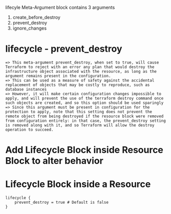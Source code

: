 lifecyle Meta-Argument block contains 3 arguments
1. create_before_destroy
2. prevent_destroy
3. ignore_changes


# lifecycle - prevent_destroy
    => This meta-argument prevent_destroy, when set to true, will cause Terraform to reject with an error any plan that would destroy the infrastructure object associated with the resource, as long as the argument remains present in the configuration.
    => This can be used as a measure of safety against the accidental replacement of objects that may be costly to reproduce, such as database instances
    => However, it will make certain configuration changes impossible to apply, and will prevent the use of the terraform destroy command once such objects are created, and so this option should be used sparingly
    => Since this argument must be present in configuration for the protection to apply, note that this setting does not prevent the remote object from being destroyed if the resource block were removed from configuration entirely: in that case, the prevent_destroy setting is removed along with it, and so Terraform will allow the destroy operation to succeed.

    
# Add Lifecycle Block inside Resource Block to alter behavior

# Lifecycle Block inside a Resource
    lifecycle {
        prevent_destroy = true # Default is false
    }
